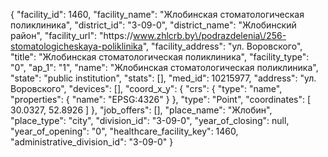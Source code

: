{
    "facility_id": 1460,
    "facility_name": "Жлобинская стоматологическая поликлиника",
    "district_id": "3-09-0",
    "district_name": "Жлобинский район",
    "facility_url": "https:\/\/www.zhlcrb.by\/podrazdelenia\/256-stomatologicheskaya-poliklinika",
    "facility_address": "ул. Воровского",
    "title": "Жлобинская стоматологическая поликлиника",
    "facility_type": "0",
    "ap_1": "1",
    "name": "Жлобинская стоматологическая поликлиника",
    "state": "public institution",
    "stats": [],
    "med_id": 10215977,
    "address": "ул. Воровского",
    "devices": [],
    "coord_x_y": {
        "crs": {
            "type": "name",
            "properties": {
                "name": "EPSG:4326"
            }
        },
        "type": "Point",
        "coordinates": [
            30.0327,
            52.8926
        ]
    },
    "job_offers": [],
    "place_name": "Жлобин",
    "place_type": "city",
    "division_id": "3-09-0",
    "year_of_closing": null,
    "year_of_opening": "0",
    "healthcare_facility_key": 1460,
    "administrative_division_id": "3-09-0"
}